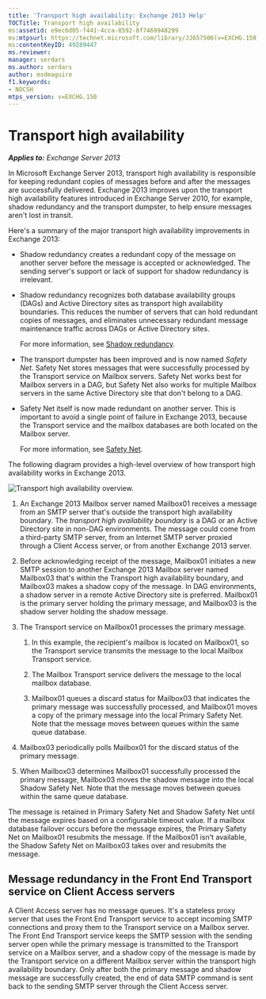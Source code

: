 ```yaml
---
title: 'Transport high availability: Exchange 2013 Help'
TOCTitle: Transport high availability
ms:assetid: e9ec6d05-f441-4cca-8592-8f7469948299
ms:mtpsurl: https://technet.microsoft.com/library/JJ657506(v=EXCHG.150)
ms:contentKeyID: 49289447
ms.reviewer: 
manager: serdars
ms.author: serdars
author: msdmaguire
f1.keywords:
- NOCSH
mtps_version: v=EXCHG.150
---
```


# Transport high availability

_**Applies to:** Exchange Server 2013_

In Microsoft Exchange Server 2013, transport high availability is responsible for keeping redundant copies of messages before and after the messages are successfully delivered. Exchange 2013 improves upon the transport high availability features introduced in Exchange Server 2010, for example, shadow redundancy and the transport dumpster, to help ensure messages aren't lost in transit.

Here's a summary of the major transport high availability improvements in Exchange 2013:

  - Shadow redundancy creates a redundant copy of the message on another server before the message is accepted or acknowledged. The sending server's support or lack of support for shadow redundancy is irrelevant.

  - Shadow redundancy recognizes both database availability groups (DAGs) and Active Directory sites as transport high availability boundaries. This reduces the number of servers that can hold redundant copies of messages, and eliminates unnecessary redundant message maintenance traffic across DAGs or Active Directory sites.

    For more information, see [Shadow redundancy](shadow-redundancy-exchange-2013-help.md).

  - The transport dumpster has been improved and is now named *Safety Net*. Safety Net stores messages that were successfully processed by the Transport service on Mailbox servers. Safety Net works best for Mailbox servers in a DAG, but Safety Net also works for multiple Mailbox servers in the same Active Directory site that don't belong to a DAG.

  - Safety Net itself is now made redundant on another server. This is important to avoid a single point of failure in Exchange 2013, because the Transport service and the mailbox databases are both located on the Mailbox server.

    For more information, see [Safety Net](safety-net-exchange-2013-help.md).

The following diagram provides a high-level overview of how transport high availability works in Exchange 2013.

![Transport high availability overview.](images/JJ657506.88f2284d-8afe-4c8f-94a6-cd4c097a55d8(EXCHG.150).gif "Transport high availability overview")

1. An Exchange 2013 Mailbox server named Mailbox01 receives a message from an SMTP server that's outside the transport high availability boundary. The *transport high availability boundary* is a DAG or an Active Directory site in non-DAG environments. The message could come from a third-party SMTP server, from an Internet SMTP server proxied through a Client Access server, or from another Exchange 2013 server.

2. Before acknowledging receipt of the message, Mailbox01 initiates a new SMTP session to another Exchange 2013 Mailbox server named Mailbox03 that's within the Transport high availability boundary, and Mailbox03 makes a shadow copy of the message. In DAG environments, a shadow server in a remote Active Directory site is preferred. Mailbox01 is the primary server holding the primary message, and Mailbox03 is the shadow server holding the shadow message.

3. The Transport service on Mailbox01 processes the primary message.

    1. In this example, the recipient's mailbox is located on Mailbox01, so the Transport service transmits the message to the local Mailbox Transport service.

    2. The Mailbox Transport service delivers the message to the local mailbox database.

    3. Mailbox01 queues a discard status for Mailbox03 that indicates the primary message was successfully processed, and Mailbox01 moves a copy of the primary message into the local Primary Safety Net. Note that the message moves between queues within the same queue database.

4. Mailbox03 periodically polls Mailbox01 for the discard status of the primary message.

5. When Mailbox03 determines Mailbox01 successfully processed the primary message, Mailbox03 moves the shadow message into the local Shadow Safety Net. Note that the message moves between queues within the same queue database.

The message is retained in Primary Safety Net and Shadow Safety Net until the message expires based on a configurable timeout value. If a mailbox database failover occurs before the message expires, the Primary Safety Net on Mailbox01 resubmits the message. If the Mailbox01 isn't available, the Shadow Safety Net on Mailbox03 takes over and resubmits the message.

## Message redundancy in the Front End Transport service on Client Access servers

A Client Access server has no message queues. It's a stateless proxy server that uses the Front End Transport service to accept incoming SMTP connections and proxy them to the Transport service on a Mailbox server. The Front End Transport service keeps the SMTP session with the sending server open while the primary message is transmitted to the Transport service on a Mailbox server, and a shadow copy of the message is made by the Transport service on a different Mailbox server within the transport high availability boundary. Only after both the primary message and shadow message are successfully created, the end of data SMTP command is sent back to the sending SMTP server through the Client Access server.
